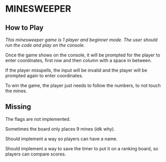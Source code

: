 # MINESWEEPER

## How to Play

_This minesweeper game is 1 player and beginner mode._
_The user should run the code and play on the console._

Once the game shows on the console, it will be prompted for the player to enter coordinates, first row and then column with a space in between.

If the player misspells, the input will be invalid and the player will be prompted again to enter coordinates.

To win the game, the player just needs to follow the numbers, to not touch the mines.

## Missing

The flags are not implemented.

Sometimes the board only places 9 mines (idk why).

Should implement a way so players can have a name.

Should implement a way to save the timer to put it on a ranking board, so players can compare scores.